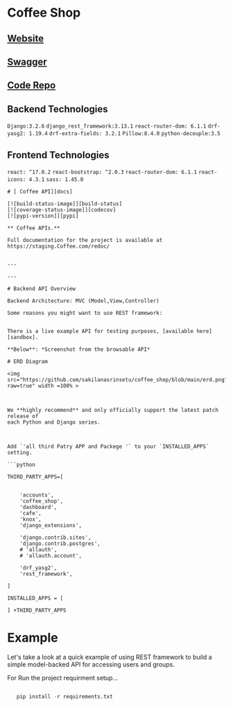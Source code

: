 
# **Coffee Shop**

## [Website]()

## [Swagger]()

## [Code Repo]()

## Backend Technologies

`Django:3.2.6` `django_rest_framework:3.13.1` `react-router-dom: 6.1.1` `drf-yasg2: 1.19.4` `drf-extra-fields: 3.2.1`
`Pillow:8.4.0` `python-decouple:3.5`



## Frontend Technologies
 `react: ^17.0.2` `react-bootstrap: ^2.0.3` `react-router-dom: 6.1.1` `react-icons: 4.3.1` `sass: 1.45.0`

```
# [ Coffee API][docs]

[![build-status-image]][build-status]
[![coverage-status-image]][codecov]
[![pypi-version]][pypi]

** Coffee APIs.**

Full documentation for the project is available at https://staging.Coffee.com/redoc/ 


---

---

# Backend API Overview

Backend Architecture: MVC (Model,View,Controller)

Some reasons you might want to use REST framework:


There is a live example API for testing purposes, [available here][sandbox].

**Below**: *Screenshot from the browsable API*

# ERD Diagram 

<img src="https://github.com/sakilanasrinsetu/coffee_shop/blob/main/erd.png?raw=true" width =100% > 



We **highly recommend** and only officially support the latest patch release of
each Python and Django series.



Add `'all third Patry APP and Packege '` to your `INSTALLED_APPS` setting.

```python

THIRD_PARTY_APPS=[
    
    
    'accounts',
    'coffee_shop',
    'dashboard',
    'cafe',
    'knox',
    'django_extensions',

    'django.contrib.sites',
    'django.contrib.postgres',
    # 'allauth',
    # 'allauth.account',

    'drf_yasg2',
    'rest_framework',

]

INSTALLED_APPS = [

] +THIRD_PARTY_APPS
```

# Example

Let's take a look at a quick example of using REST framework to build a simple model-backed API for accessing users and groups.

For Run the project requirment setup...
```python

   pip install -r requirements.txt
